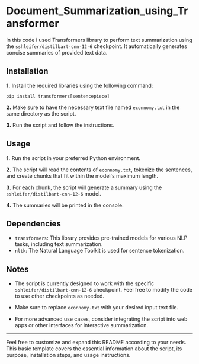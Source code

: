 # Document_Summarization_using_Transformer

In this code i used Transformers library to perform text summarization using the `sshleifer/distilbart-cnn-12-6` checkpoint. It automatically generates concise summaries of provided text data.

## Installation

**1.**  Install the required libraries using the following command:
   
   ```
   pip install transformers[sentencepiece]
   ```

**2.** Make sure to have the necessary text file named `econnomy.txt` in the same directory as the script.

**3.** Run the script and follow the instructions.

## Usage

**1.** Run the script in your preferred Python environment.

**2.** The script will read the contents of `econnomy.txt`, tokenize the sentences, and create chunks that fit within the model's maximum length.

**3.** For each chunk, the script will generate a summary using the `sshleifer/distilbart-cnn-12-6` model.

**4.** The summaries will be printed in the console.

## Dependencies

- `transformers`: This library provides pre-trained models for various NLP tasks, including text summarization.
- `nltk`: The Natural Language Toolkit is used for sentence tokenization.

## Notes

- The script is currently designed to work with the specific `sshleifer/distilbart-cnn-12-6` checkpoint. Feel free to modify the code to use other checkpoints as needed.

- Make sure to replace `econnomy.txt` with your desired input text file.

- For more advanced use cases, consider integrating the script into web apps or other interfaces for interactive summarization.

---

Feel free to customize and expand this README according to your needs. This basic template covers the essential information about the script, its purpose, installation steps, and usage instructions.
